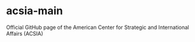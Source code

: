 # acsia-main
Official GitHub page of the American Center for Strategic and International Affairs (ACSIA)
